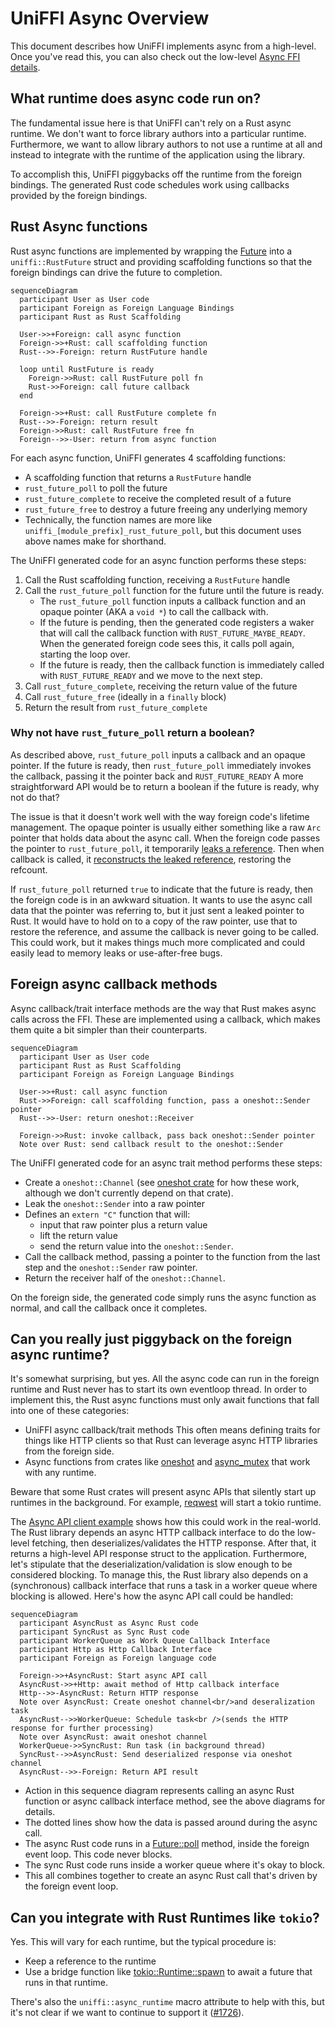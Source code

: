 # UniFFI Async Overview

This document describes how UniFFI implements async from a high-level.
Once you've read this, you can also check out the low-level [Async FFI details](../udl/async-ffi.md).

## What runtime does async code run on?

The fundamental issue here is that UniFFI can't rely on a Rust async runtime.
We don't want to force library authors into a particular runtime.
Furthermore, we want to allow library authors to not use a runtime at all and instead to integrate with the runtime of the application using the library.

To accomplish this, UniFFI piggybacks off the runtime from the foreign bindings.
The generated Rust code schedules work using callbacks provided by the foreign bindings.

## Rust Async functions

Rust async functions are implemented by wrapping the
[Future](https://doc.rust-lang.org/std/future/trait.Future.html) into a `uniffi::RustFuture` struct
and providing scaffolding functions so that the foreign bindings can drive the future to completion.


```mermaid
sequenceDiagram
  participant User as User code
  participant Foreign as Foreign Language Bindings
  participant Rust as Rust Scaffolding

  User->>+Foreign: call async function
  Foreign->>+Rust: call scaffolding function
  Rust-->>-Foreign: return RustFuture handle

  loop until RustFuture is ready
    Foreign->>Rust: call RustFuture poll fn
    Rust->>Foreign: call future callback
  end

  Foreign->>+Rust: call RustFuture complete fn
  Rust-->>-Foreign: return result
  Foreign->>Rust: call RustFuture free fn
  Foreign-->>-User: return from async function
```

For each async function, UniFFI generates 4 scaffolding functions:
* A scaffolding function that returns a `RustFuture` handle
* `rust_future_poll` to poll the future
* `rust_future_complete` to receive the completed result of a future
* `rust_future_free` to destroy a future freeing any underlying memory
* Technically, the function names are more like `uniffi_[module_prefix]_rust_future_poll`, but this document uses above names make for shorthand.

The UniFFI generated code for an async function performs these steps:

1. Call the Rust scaffolding function, receiving a `RustFuture` handle
1. Call the `rust_future_poll` function for the future until the future is ready.
   * The `rust_future_poll` function inputs a callback function and an opaque pointer (AKA a `void *`) to call the callback with.
   * If the future is pending, then the generated code registers a waker that will call the callback function with `RUST_FUTURE_MAYBE_READY`.
     When the generated foreign code sees this, it calls poll again, starting the loop over.
   * If the future is ready, then the callback function is immediately called with `RUST_FUTURE_READY` and we move to the next step.
1. Call `rust_future_complete`, receiving the return value of the future
1. Call `rust_future_free` (ideally in a `finally` block)
1. Return the result from `rust_future_complete`

### Why not have `rust_future_poll` return a boolean?

As described above, `rust_future_poll` inputs a callback and an opaque pointer.
If the future is ready, then `rust_future_poll` immediately invokes the callback, passing it the pointer back and `RUST_FUTURE_READY`
A more straightforward API would be to return a boolean if the future is ready, why not do that?

The issue is that it doesn't work well with the way foreign code's lifetime management.
The opaque pointer is usually either something like a raw `Arc` pointer that holds data about the async call.
When the foreign code passes the pointer to `rust_future_poll`, it temporarily [leaks a reference](https://doc.rust-lang.org/std/sync/struct.Arc.html#method.into_raw).
Then when callback is called, it [reconstructs the leaked reference](https://doc.rust-lang.org/std/sync/struct.Arc.html#method.from_raw), restoring the refcount.

If `rust_future_poll` returned `true` to indicate that the future is ready, then the foreign code is in an awkward situation.
It wants to use the async call data that the pointer was referring to, but it just sent a leaked pointer to Rust.
It would have to hold on to a copy of the raw pointer, use that to restore the reference, and assume the callback is never going to be called.
This could work, but it makes things much more complicated and could easily lead to memory leaks or use-after-free bugs.

## Foreign async callback methods

Async callback/trait interface methods are the way that Rust makes async calls across the FFI.
These are implemented using a callback, which makes them quite a bit simpler than their counterparts.

```mermaid
sequenceDiagram
  participant User as User code
  participant Rust as Rust Scaffolding
  participant Foreign as Foreign Language Bindings

  User->>+Rust: call async function
  Rust->>Foreign: call scaffolding function, pass a oneshot::Sender pointer
  Rust-->>-User: return oneshot::Receiver

  Foreign->>Rust: invoke callback, pass back oneshot::Sender pointer
  Note over Rust: send callback result to the oneshot::Sender
```


The UniFFI generated code for an async trait method performs these steps:

  - Create a `oneshot::Channel` (see [oneshot crate](https://docs.rs/oneshot/latest/oneshot/) for how these work, although we don't currently depend on that crate).
  - Leak the `oneshot::Sender` into a raw pointer
  - Defines an `extern "C"` function that will:
      - input that raw pointer plus a return value 
      - lift the return value
      - send the return value into the `oneshot::Sender`.
  - Call the callback method, passing a pointer to the function from the last step and the `oneshot::Sender` raw pointer.
  - Return the receiver half of the `oneshot::Channel`.

On the foreign side, the generated code simply runs the async function as normal, and call the callback once it completes.

## Can you really just piggyback on the foreign async runtime?

It's somewhat surprising, but yes.
All the async code can run in the foreign runtime and Rust never has to start its own eventloop thread.
In order to implement this, the Rust async functions must only await functions that fall into one of these categories:

* UniFFI async callback/trait methods
  This often means defining traits for things like HTTP clients so that Rust can leverage async HTTP libraries from the foreign side.
* Async functions from crates like [oneshot](https://docs.rs/oneshot/latest/oneshot/) and [async_mutex](https://docs.rs/async-mutex/latest/async_mutex/) that work with any runtime.

Beware that some Rust crates will present async APIs that silently start up runtimes in the background.
For example, [reqwest](https://docs.rs/reqwest/latest/reqwest/) will start a tokio runtime.

The [Async API client example](https://github.com/mozilla/uniffi-rs/tree/main/examples/async-api-client) shows how this could work in the real-world.
The Rust library depends an async HTTP callback interface to do the low-level fetching, then deserializes/validates the HTTP response.
After that, it returns a high-level API response struct to the application.
Furthermore, let's stipulate that the deserialization/validation is slow enough to be considered blocking.
To manage this, the Rust library also depends on a (synchronous) callback interface that runs a task in a worker queue where blocking is allowed.
Here's how the async API call could be handled:

```mermaid
sequenceDiagram
  participant AsyncRust as Async Rust code
  participant SyncRust as Sync Rust code
  participant WorkerQueue as Work Queue Callback Interface
  participant Http as Http Callback Interface
  participant Foreign as Foreign language code

  Foreign->>+AsyncRust: Start async API call
  AsyncRust->>+Http: await method of Http callback interface
  Http-->>-AsyncRust: Return HTTP response
  Note over AsyncRust: Create oneshot channel<br/>and deseralization task
  AsyncRust-->>WorkerQueue: Schedule task<br />(sends the HTTP response for further processing)
  Note over AsyncRust: await oneshot channel
  WorkerQueue->>SyncRust: Run task (in background thread)
  SyncRust-->>AsyncRust: Send deserialized response via oneshot channel
  AsyncRust-->>-Foreign: Return API result
```

* Action in this sequence diagram represents calling an async Rust function or async callback interface method, see the above diagrams for details.
* The dotted lines show how the data is passed around during the async call.
* The async Rust code runs in a [Future::poll](https://doc.rust-lang.org/std/future/trait.Future.html#tymethod.poll) method, inside the foreign event loop.  This code never blocks.
* The sync Rust code runs inside a worker queue where it's okay to block.
* This all combines together to create an async Rust call that's driven by the foreign event loop.

## Can you integrate with Rust Runtimes like `tokio`?

Yes.  This will vary for each runtime, but the typical procedure is:

- Keep a reference to the runtime
- Use a bridge function like [tokio::Runtime::spawn](https://docs.rs/tokio/latest/tokio/runtime/struct.Runtime.html#method.spawn) to await a future that runs in that runtime.

There's also the `uniffi::async_runtime` macro attribute to help with this, but it's not clear if we
want to continue to support it ([#1726](https://github.com/mozilla/uniffi-rs/issues/1726)).
